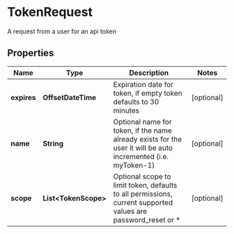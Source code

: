 

# TokenRequest

A request from a user for an api token

## Properties

| Name | Type | Description | Notes |
|------------ | ------------- | ------------- | -------------|
|**expires** | **OffsetDateTime** | Expiration date for token, if empty token defaults to 30 minutes |  [optional] |
|**name** | **String** | Optional name for token, if the name already exists for the user it will be auto incremented (i.e. myToken-1) |  [optional] |
|**scope** | **List&lt;TokenScope&gt;** | Optional scope to limit token, defaults to all permissions, current supported values are password_reset or * |  [optional] |



